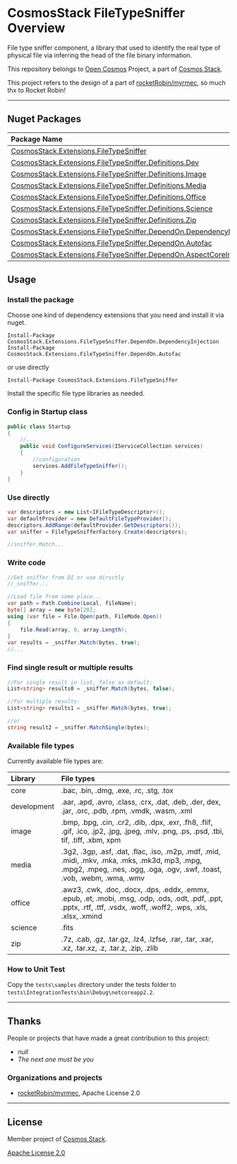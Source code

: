 # CosmosStack FileTypeSniffer Overview

File type sniffer component, a library that used to identify the real type of physical file via inferring the head of the file binary information.

This repository belongs to [Open Cosmos](https://github.com/cosmos-open) Project, a part of [Cosmos Stack](https://github.com/cosmos-stack/).

This project refers to the design of a part of [rocketRobin/myrmec](https://github.com/rocketRobin/myrmec), so much thx to Rocket Robin!

---

## Nuget Packages

| Package Name                                                                                                                                                                           | Version                                                                                                           | Downloads                                                                                                          |
| :------------------------------------------------------------------------------------------------------------------------------------------------------------------------------------- | :---------------------------------------------------------------------------------------------------------------- | :----------------------------------------------------------------------------------------------------------------- |
| [CosmosStack.Extensions.FileTypeSniffer](https://www.nuget.org/packages/CosmosStack.Extensions.FileTypeSniffer/)                                                               | ![](https://img.shields.io/nuget/v/CosmosStack.Extensions.FileTypeSniffer.svg)                                | ![](https://img.shields.io/nuget/dt/CosmosStack.Extensions.FileTypeSniffer.svg)                                |
| [CosmosStack.Extensions.FileTypeSniffer.Definitions.Dev](https://www.nuget.org/packages/CosmosStack.Extensions.FileTypeSniffer.Definitions.Dev/)                       | ![](https://img.shields.io/nuget/v/CosmosStack.Extensions.FileTypeSniffer.Definitions.Dev.svg)            | ![](https://img.shields.io/nuget/dt/CosmosStack.Extensions.FileTypeSniffer.Definitions.Dev.svg)            |
| [CosmosStack.Extensions.FileTypeSniffer.Definitions.Image](https://www.nuget.org/packages/CosmosStack.Extensions.FileTypeSniffer.Definitions.Image/)                                   | ![](https://img.shields.io/nuget/v/CosmosStack.Extensions.FileTypeSniffer.Definitions.Image.svg)                  | ![](https://img.shields.io/nuget/dt/CosmosStack.Extensions.FileTypeSniffer.Definitions.Image.svg)                  |
| [CosmosStack.Extensions.FileTypeSniffer.Definitions.Media](https://www.nuget.org/packages/CosmosStack.Extensions.FileTypeSniffer.Definitions.Media/)                                   | ![](https://img.shields.io/nuget/v/CosmosStack.Extensions.FileTypeSniffer.Definitions.Media.svg)                  | ![](https://img.shields.io/nuget/dt/CosmosStack.Extensions.FileTypeSniffer.Definitions.Media.svg)                  |
| [CosmosStack.Extensions.FileTypeSniffer.Definitions.Office](https://www.nuget.org/packages/CosmosStack.Extensions.FileTypeSniffer.Definitions.Office/)                                 | ![](https://img.shields.io/nuget/v/CosmosStack.Extensions.FileTypeSniffer.Definitions.Office.svg)                 | ![](https://img.shields.io/nuget/dt/CosmosStack.Extensions.FileTypeSniffer.Definitions.Office.svg)                 |
| [CosmosStack.Extensions.FileTypeSniffer.Definitions.Science](https://www.nuget.org/packages/CosmosStack.Extensions.FileTypeSniffer.Definitions.Science/)                               | ![](https://img.shields.io/nuget/v/CosmosStack.Extensions.FileTypeSniffer.Definitions.Science.svg)                | ![](https://img.shields.io/nuget/dt/CosmosStack.Extensions.FileTypeSniffer.Definitions.Science.svg)                |
| [CosmosStack.Extensions.FileTypeSniffer.Definitions.Zip](https://www.nuget.org/packages/CosmosStack.Extensions.FileTypeSniffer.Definitions.Zip/)                                       | ![](https://img.shields.io/nuget/v/CosmosStack.Extensions.FileTypeSniffer.Definitions.Zip.svg)                    | ![](https://img.shields.io/nuget/dt/CosmosStack.Extensions.FileTypeSniffer.Definitions.Zip.svg)                    |
| [CosmosStack.Extensions.FileTypeSniffer.DependOn.DependencyInjection](https://www.nuget.org/packages/CosmosStack.Extensions.FileTypeSniffer.DependOn.DependencyInjection/)           | ![](https://img.shields.io/nuget/v/CosmosStack.Extensions.FileTypeSniffer.DependOn.DependencyInjection.svg)      | ![](https://img.shields.io/nuget/dt/CosmosStack.Extensions.FileTypeSniffer.DependOn.DependencyInjection.svg)      |
| [CosmosStack.Extensions.FileTypeSniffer.DependOn.Autofac](https://www.nuget.org/packages/CosmosStack.Extensions.FileTypeSniffer.DependOn.Autofac/)                                   | ![](https://img.shields.io/nuget/v/CosmosStack.Extensions.FileTypeSniffer.DependOn.Autofac.svg)                  | ![](https://img.shields.io/nuget/dt/CosmosStack.Extensions.FileTypeSniffer.DependOn.Autofac.svg)                  |
| [CosmosStack.Extensions.FileTypeSniffer.DependOn.AspectCoreInjector](https://www.nuget.org/packages/CosmosStack.Extensions.FileTypeSniffer.DependOn.AspectCoreInjector/)             | ![](https://img.shields.io/nuget/v/CosmosStack.Extensions.FileTypeSniffer.DependOn.AspectCoreInjector.svg)       | ![](https://img.shields.io/nuget/dt/CosmosStack.Extensions.FileTypeSniffer.DependOn.AspectCoreInjector.svg)       |

## Usage

### Install the package

Choose one kind of dependency extensions that you need and install it via nuget.

```
Install-Package CosmosStack.Extensions.FileTypeSniffer.DependOn.DependencyInjection
Install-Package CosmosStack.Extensions.FileTypeSniffer.DependOn.Autofac
```

or use directly

```
Install-Package CosmosStack.Extensions.FileTypeSniffer
```

Install the specific file type libraries as needed.

### Config in Startup class

```c#
public class Startup
{
    //...
    public void ConfigureServices(IServiceCollection services)
    {
        //configuration
        services.AddFileTypeSniffer();
    }
}
```

### Use directly

```c#
var descriptors = new List<IFileTypeDescriptor>();
var defaultProvider = new DefaultFileTypeProvider();
descriptors.AddRange(defaultProvider.GetDescriptors());
var sniffer = FileTypeSnifferFactory.Create(descriptors);

//sniffer.Match...
```

### Write code

```c#
//Get sniffer from DI or use dirsctly
//_sniffer...

//Load file from some place...
var path = Path.Combine(Local, fileName);
byte[] array = new byte[20];
using (var file = File.Open(path, FileMode.Open))
{
    file.Read(array, 0, array.Length);
}
var results = _sniffer.Match(bytes, true);
//...
```

### Find single result or multiple results

```c#
//For single result in list, false as default:
List<string> results0 = _sniffer.Match(bytes, false);

//For multiple results:
List<string> results1 = _sniffer.Match(bytes, true);

//or
string result2 = _sniffer.MatchSingle(bytes);
```

### Available file types

Currently available file types are:

| Library     | File types                                                                                                                                                                    |
| :---------- | :---------------------------------------------------------------------------------------------------------------------------------------------------------------------------- |
| core        | .bac, .bin, .dmg, .exe, .rc, .stg, .tox                                                                                                                                       |
| development | .aar, .apd, .avro, .class, .crx, .dat, .deb, .der, dex, .jar, .orc, .pdb, .rpm, .vmdk, .wasm, .xml                                                                            |
| image       | .bmp, .bpg, .cin, .cr2, .dib, .dpx, .exr, .fh8, .flif, .gif, .ico, .jp2, .jpg, .jpeg, .mlv, .png, .ps, .psd, .tbi, tif, .tiff, .xbm, xpm                                      |
| media       | .3g2, .3gp, .asf, .dat, .flac, .iso, .m2p, .mdf, .mid, .midi, .mkv, .mka, .mks, .mk3d, mp3, .mpg, .mpg2, .mpeg, .nes, .ogg, .oga, .ogv, .swf, .toast, .vob, .webm, .wma, .wmv |
| office      | .awz3, .cwk, .doc, .docx, .dps, .eddx, .emmx, .epub, .et, .mobi, .msg, .odp, .ods, .odt, .pdf, .ppt, .pptx, .rtf, .ttf, .vsdx, .woff, .woff2, .wps, .xls, .xlsx, .xmind       |
| science     | .fits                                                                                                                                                                         |
| zip         | .7z, .cab, .gz, .tar.gz, .lz4, .lzfse, .rar, .tar, .xar, .xz, .tar.xz, .z, .tar.z, .zip, .zlib                                                                                |

### How to Unit Test

Copy the `tests\samples` directory under the tests folder to `tests\IntegrationTests\bin\Debug\netcoreapp2.2`.

---

## Thanks

People or projects that have made a great contribution to this project:

- _null_
- _The next one must be you_

### Organizations and projects

- [rocketRobin/myrmec](https://github.com/rocketRobin/myrmec), Apache License 2.0

---

## License

Member project of [Cosmos Stack](https://github.com/cosmos-stack).

[Apache License 2.0](/LICENSE)
